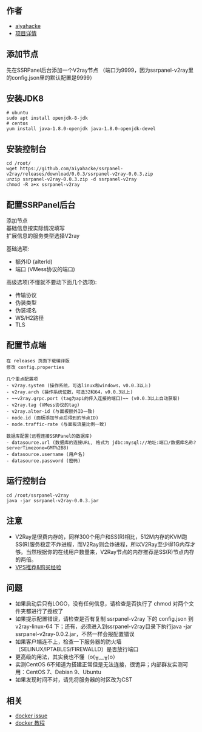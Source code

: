 ## 作者
- [aiyahacke](https://github.com/aiyahacke)
- [项目详情](https://github.com/aiyahacke/ssrpanel-v2ray)

## 添加节点
先在SSRPanel后台添加一个V2ray节点
（端口为9999，因为ssrpanel-v2ray里的config.json里的默认配置是9999）

## 安装JDK8
```
# ubuntu
sudo apt install openjdk-8-jdk
# centos
yum install java-1.8.0-openjdk java-1.8.0-openjdk-devel
```

## 安装控制台
```
cd /root/
wget https://github.com/aiyahacke/ssrpanel-v2ray/releases/download/0.0.3/ssrpanel-v2ray-0.0.3.zip
unzip ssrpanel-v2ray-0.0.3.zip -d ssrpanel-v2ray
chmod -R a+x ssrpanel-v2ray
```

## 配置SSRPanel后台

添加节点  
基础信息按实际情况填写  
扩展信息的服务类型选择V2ray  

基础选项:  
- 额外ID (alterId)  
- 端口 (VMess协议的端口)
  
高级选项(不懂就不要动下面几个选项):  
- 传输协议  
- 伪装类型  
- 伪装域名  
- WS/H2路径  
- TLS  

## 配置节点端
```
在 releases 页面下载编译版
修改 config.properties

几个重点配置项
- v2ray.system (操作系统，可选linux和windows，v0.0.3以上)
- v2ray.arch (操作系统位数，可选32和64，v0.0.3以上)
- ~~v2ray.grpc.port (tag为api的传入连接的端口)~~ (v0.0.3以上自动获取)
- v2ray.tag (VMess协议的tag)
- v2ray.alter-id (与面板额外ID一致)
- node.id (面板添加节点后得到的节点ID)
- node.traffic-rate (与面板流量比例一致)

数据库配置(远程连接SSRPanel的数据库)
- datasource.url (数据库的连接URL, 格式为 jdbc:mysql://地址:端口/数据库名称?serverTimezone=GMT%2B8)
- datasource.username (用户名)
- datasource.password (密码)
```

## 运行控制台
```
cd /root/ssrpanel-v2ray
java -jar ssrpanel-v2ray-0.0.3.jar
```

## 注意
 - V2Ray是很费内存的，同样300个用户和SS(R)相比，512M内存的KVM跑SS(R)服务稳定不炸进程，而V2Ray则会炸进程，所以V2Ray至少得1G内存才够。当然根据你的在线用户数量来，V2Ray节点的内存推荐是SS(R)节点内存的两倍。
 - [VPS推荐&购买经验](https://github.com/ssrpanel/SSRPanel/wiki/VPS%E6%8E%A8%E8%8D%90&%E8%B4%AD%E4%B9%B0%E7%BB%8F%E9%AA%8C)

## 问题
 - 如果启动后只有LOGO，没有任何信息，请检查是否执行了 chmod 对两个文件夹都进行了授权了
 - 如果提示配置错误，请检查是否有复制 ssrpanel-v2ray 下的 config.json 到 v2ray-linux-64 下；还有，必须进入到ssrpanel-v2ray目录下执行java -jar ssrpanel-v2ray-0.0.2.jar，不然一样会报配置错误
 - 如果客户端连不上，检查一下服务器的防火墙（SELINUX/IPTABLES/FIREWALLD）是否放行端口
 - 更高级的用法，其实我也不懂（o(╥﹏╥)o）
 - 实测CentOS 6不知道为搭建正常但是无法连接，很诡异；内部群友实测可用：CentOS 7、Debian 9、Ubuntu
 - 如果发现时间不对，请先将服务器的时区改为CST
## 相关
- [docker issue](https://github.com/ssrpanel/SSRPanel/issues/1050)
- [docker 教程](https://bfv.tw/index.php/2018/10/30/%E6%90%AD%E5%BB%BA-ssrpanel-v2ray-docker/)
